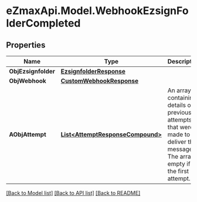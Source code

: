 
# eZmaxApi.Model.WebhookEzsignFolderCompleted

## Properties

Name | Type | Description | Notes
------------ | ------------- | ------------- | -------------
**ObjEzsignfolder** | [**EzsignfolderResponse**](EzsignfolderResponse.md) |  | 
**ObjWebhook** | [**CustomWebhookResponse**](CustomWebhookResponse.md) |  | 
**AObjAttempt** | [**List&lt;AttemptResponseCompound&gt;**](AttemptResponseCompound.md) | An array containing details of previous attempts that were made to deliver the message. The array is empty if it&#39;s the first attempt. | 

[[Back to Model list]](../README.md#documentation-for-models)
[[Back to API list]](../README.md#documentation-for-api-endpoints)
[[Back to README]](../README.md)

